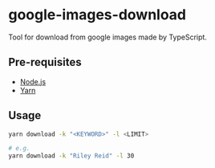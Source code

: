 # google-images-download

Tool for download from google images made by TypeScript.

## Pre-requisites

* [Node.js](https://nodejs.org/download/)
* [Yarn](https://classic.yarnpkg.com/docs/install)

## Usage

```bash
yarn download -k "<KEYWORD>" -l <LIMIT>

# e.g.
yarn download -k "Riley Reid" -l 30
```
